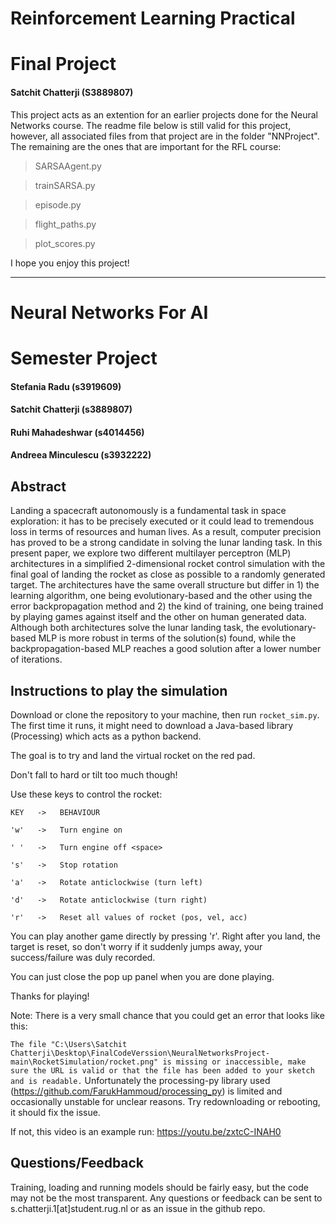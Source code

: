 # Reinforcement Learning Practical
# Final Project

#### Satchit Chatterji (S3889807)

This project acts as an extention for an earlier projects done for the Neural Networks course. The readme file below is still valid for this project, however, all associated files from that project are in the folder "NNProject". The remaining are the ones that are important for the RFL course:

> SARSAAgent.py

> trainSARSA.py

> episode.py

> flight_paths.py

> plot_scores.py

I hope you enjoy this project!

-----
# Neural Networks For AI
# Semester Project

#### Stefania Radu (s3919609)
#### Satchit Chatterji (s3889807)
#### Ruhi Mahadeshwar (s4014456)
#### Andreea Minculescu (s3932222)

## Abstract
Landing a spacecraft autonomously is a fundamental task in space exploration: it has to be precisely executed or it could lead to tremendous loss in terms of resources and human lives. As a result, computer precision has proved to be a strong candidate in solving the lunar landing task. In this present paper, we explore two different multilayer perceptron (MLP) architectures in a simplified 2-dimensional rocket control simulation with the final goal of landing the rocket as close as possible to a randomly generated target. The architectures have the same overall structure but differ in 1) the learning algorithm, one being evolutionary-based and the other using the error backpropagation method and 2) the kind of training, one being trained by playing games against itself and the other on human generated data. Although both architectures solve the lunar landing task, the evolutionary-based MLP is more robust in terms of the solution(s) found, while the backpropagation-based MLP reaches a good solution after a lower number of iterations.

## Instructions to play the simulation
Download or clone the repository to your machine, then run ``rocket_sim.py``. The first time it runs, it might need to download a Java-based library (Processing) which acts as a python backend.

The goal is to try and land the virtual rocket on the red pad.

Don't fall to hard or tilt too much though!


Use these keys to control the rocket:

	KEY   ->   BEHAVIOUR
  
	'w'   ->   Turn engine on
  
	' '   ->   Turn engine off <space>
  
	's'   ->   Stop rotation
  
	'a'   ->   Rotate anticlockwise (turn left)
  
	'd'   ->   Rotate anticlockwise (turn right)
  
	'r'   ->   Reset all values of rocket (pos, vel, acc)



You can play another game directly by pressing 'r'. Right after you land, the target is reset, so don't worry if it suddenly jumps away, your success/failure was duly recorded.

You can just close the pop up panel when you are done playing.

Thanks for playing!

Note: There is a very small chance that you could get an error that looks like this:

`The file "C:\Users\Satchit Chatterji\Desktop\FinalCodeVerssion\NeuralNetworksProject-main\RocketSimulation/rocket.png" is missing or inaccessible, make sure the URL is valid or that the file has been added to your sketch and is readable.`
Unfortunately the processing-py library used (https://github.com/FarukHammoud/processing_py) is limited and occasionally unstable for unclear reasons. Try redownloading or rebooting, it should fix the issue.

If not, this video is an example run: https://youtu.be/zxtcC-INAH0

## Questions/Feedback

Training, loading and running models should be fairly easy, but the code may not be the most transparent. Any questions or feedback can be sent to s.chatterji.1\[at\]student.rug.nl or as an issue in the github repo. 
